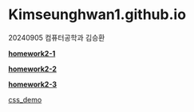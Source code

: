 # Kimseunghwan1.github.io
20240905 컴퓨터공학과 김승환

[**homework2-1**](http://Kimseunghwan1.github.io/homework2-1.html)

[**homework2-2**](http://Kimseunghwan1.github.io/homework2-2.html)

[**homework2-3**](http://Kimseunghwan1.github.io/homework2-3.html)

[css_demo](http://Kimseunghwan1.github.io/css_demo.htm)
